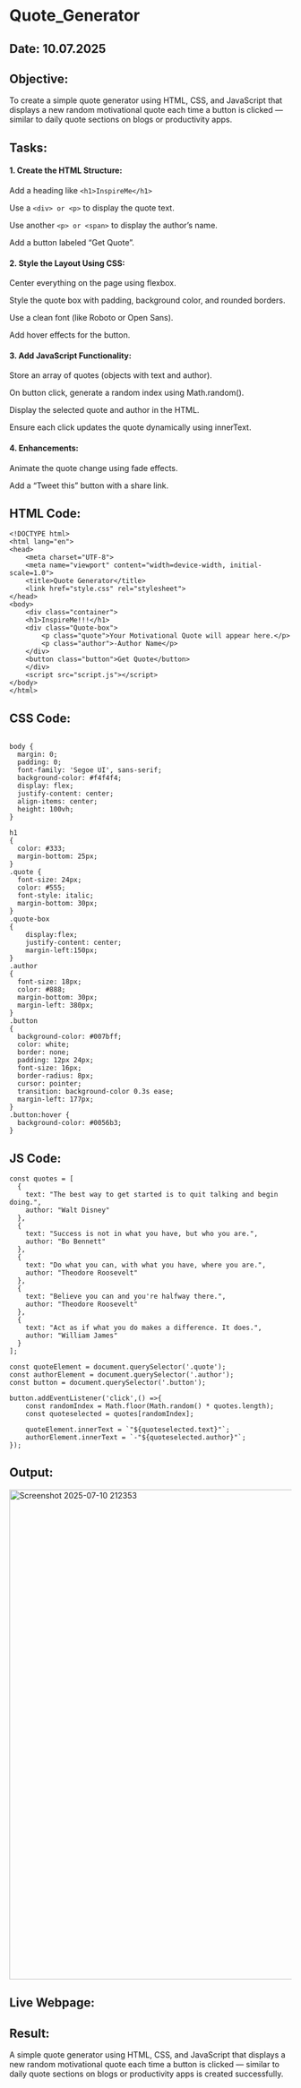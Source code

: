 # Quote_Generator
## Date: 10.07.2025
## Objective:
To create a simple quote generator using HTML, CSS, and JavaScript that displays a new random motivational quote each time a button is clicked — similar to daily quote sections on blogs or productivity apps.

## Tasks:

#### 1. Create the HTML Structure:
Add a heading like ```<h1>InspireMe</h1>```

Use a ```<div> or <p>``` to display the quote text.

Use another ```<p> or <span>``` to display the author’s name.

Add a button labeled “Get Quote”.

#### 2. Style the Layout Using CSS:
Center everything on the page using flexbox.

Style the quote box with padding, background color, and rounded borders.

Use a clean font (like Roboto or Open Sans).

Add hover effects for the button.

#### 3. Add JavaScript Functionality:
Store an array of quotes (objects with text and author).

On button click, generate a random index using Math.random().

Display the selected quote and author in the HTML.

Ensure each click updates the quote dynamically using innerText.

#### 4. Enhancements:
Animate the quote change using fade effects.

Add a “Tweet this” button with a share link.
## HTML Code:
```
<!DOCTYPE html>
<html lang="en">
<head>
    <meta charset="UTF-8">
    <meta name="viewport" content="width=device-width, initial-scale=1.0">
    <title>Quote Generator</title>
    <link href="style.css" rel="stylesheet">
</head>
<body>
    <div class="container">
    <h1>InspireMe!!!</h1>
    <div class="Quote-box">
        <p class="quote">Your Motivational Quote will appear here.</p>
        <p class="author">-Author Name</p>
    </div>
    <button class="button">Get Quote</button>
    </div>
    <script src="script.js"></script>
</body>
</html>
```
## CSS Code:
```

body {
  margin: 0;
  padding: 0;
  font-family: 'Segoe UI', sans-serif;
  background-color: #f4f4f4;
  display: flex;
  justify-content: center;
  align-items: center;
  height: 100vh;
}

h1 
{
  color: #333;
  margin-bottom: 25px;
}
.quote {
  font-size: 24px;
  color: #555;
  font-style: italic;
  margin-bottom: 30px;
}
.quote-box
{
    display:flex;
    justify-content: center;
    margin-left:150px;
}
.author 
{
  font-size: 18px;
  color: #888;
  margin-bottom: 30px;
  margin-left: 380px;
}
.button
{
  background-color: #007bff;
  color: white;
  border: none;
  padding: 12px 24px;
  font-size: 16px;
  border-radius: 8px;
  cursor: pointer;
  transition: background-color 0.3s ease;
  margin-left: 177px;
}
.button:hover {
  background-color: #0056b3;
}
```
## JS Code:
```
const quotes = [
  {
    text: "The best way to get started is to quit talking and begin doing.",
    author: "Walt Disney"
  },
  {
    text: "Success is not in what you have, but who you are.",
    author: "Bo Bennett"
  },
  {
    text: "Do what you can, with what you have, where you are.",
    author: "Theodore Roosevelt"
  },
  {
    text: "Believe you can and you're halfway there.",
    author: "Theodore Roosevelt"
  },
  {
    text: "Act as if what you do makes a difference. It does.",
    author: "William James"
  }
];

const quoteElement = document.querySelector('.quote');
const authorElement = document.querySelector('.author');
const button = document.querySelector('.button');

button.addEventListener('click',() =>{
    const randomIndex = Math.floor(Math.random() * quotes.length);
    const quoteselected = quotes[randomIndex];

    quoteElement.innerText = `"${quoteselected.text}"`;
    authorElement.innerText = `-"${quoteselected.author}"`;
});
```
## Output:
<img width="1919" height="875" alt="Screenshot 2025-07-10 212353" src="https://github.com/user-attachments/assets/dac11ca7-e0b0-41d6-a01a-9c3926610516" />

## Live Webpage:

## Result:
A simple quote generator using HTML, CSS, and JavaScript that displays a new random motivational quote each time a button is clicked — similar to daily quote sections on blogs or productivity apps is created successfully.
